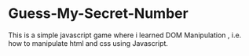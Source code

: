 # Guess-My-Secret-Number

This is a simple javascript game where i learned DOM Manipulation , i.e. how to manipulate html and css using Javascript. 
